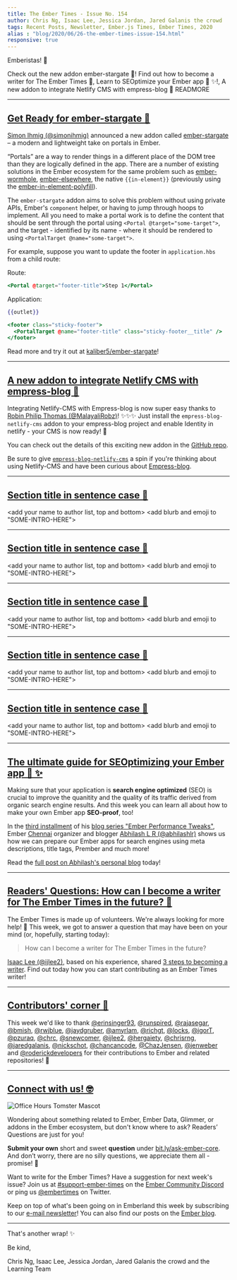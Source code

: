 ```yaml
---
title: The Ember Times - Issue No. 154
author: Chris Ng, Isaac Lee, Jessica Jordan, Jared Galanis the crowd
tags: Recent Posts, Newsletter, Ember.js Times, Ember Times, 2020
alias : "blog/2020/06/26-the-ember-times-issue-154.html"
responsive: true
---
```


<SAYING-HELLO-IN-YOUR-FAVORITE-LANGUAGE> Emberistas! 🐹

<SOME-INTRO-HERE-TO-KEEP-THEM-SUBSCRIBERS-READING>
Check out the new addon ember-stargate 🌟!
Find out how to become a writer for The Ember Times 📝,
Learn to SEOptimize your Ember app 💪 ✨!,
A new addon to integrate Netlify CMS with empress-blog 🎉
READMORE

---

## [Get Ready for ember-stargate 🌟](https://twitter.com/simonihmig/status/1274066847873273859)

[Simon Ihmig (@simonihmig)](https://github.com/simonihmig) announced a new addon called [ember-stargate](https://github.com/kaliber5/ember-stargate) – a modern and lightweight take on portals in Ember.

“Portals” are a way to render things in a different place of the DOM tree than they are logically defined in the app. There are a number of existing solutions in the Ember ecosystem for the same problem such as [ember-wormhole](https://github.com/yapplabs/ember-wormhole), [ember-elsewhere](https://github.com/ef4/ember-elsewhere), the native `{{in-element}}` (previously using the [ember-in-element-polyfill](https://github.com/ember-polyfills/ember-in-element-polyfill)).

The `ember-stargate` addon aims to solve this problem without using private APIs, Ember's `component` helper, or having to jump through hoops to implement. All you need to make a portal work is to define the content that should be sent through the portal using `<Portal @target="some-target">`, and the target - identified by its name - where it should be rendered to using `<PortalTarget @name="some-target">`.

For example, suppose you want to update the footer in `application.hbs` from a child route:

Route:

```hbs
<Portal @target="footer-title">Step 1</Portal>
```

Application:

```hbs
{{outlet}}

<footer class="sticky-footer">
  <PortalTarget @name="footer-title" class="sticky-footer__title" />
</footer>
```

Read more and try it out at [kaliber5/ember-stargate](https://github.com/kaliber5/ember-stargate)!

---

## [A new addon to integrate Netlify CMS with empress-blog 🎉](https://twitter.com/Robie577/status/1275728902854529025)

<!--alex ignore easy -->
<!--alex ignore just -->
Integrating Netlify-CMS with Empress-blog is now super easy thanks to [Robin Philip Thomas (@MalayaliRobz)](https://github.com/MalayaliRobz)! ✨✨✨ Just install the `empress-blog-netlify-cms` addon to your empress-blog project and enable Identity in netlify - your CMS is now ready! 🎉

You can check out the details of this exciting new addon in the [GitHub repo](https://github.com/MalayaliRobz/empress-blog-netlify-cms). 

Be sure to give [`empress-blog-netlify-cms`](https://github.com/MalayaliRobz/empress-blog-netlify-cms) a spin if you're thinking about using Netlify-CMS and have been curious about [Empress-blog](https://github.com/empress/empress-blog).

---

## [Section title in sentence case 🐹](section-url)

<change section title emoji>
<consider adding some bold to your paragraph>
<please include link to external article/repo/etc in paragraph / body text, not just header title above>

<add your name to author list, top and bottom>
<add blurb and emoji to "SOME-INTRO-HERE">

---

## [Section title in sentence case 🐹](section-url)

<change section title emoji>
<consider adding some bold to your paragraph>
<please include link to external article/repo/etc in paragraph / body text, not just header title above>

<add your name to author list, top and bottom>
<add blurb and emoji to "SOME-INTRO-HERE">

---

## [Section title in sentence case 🐹](section-url)

<change section title emoji>
<consider adding some bold to your paragraph>
<please include link to external article/repo/etc in paragraph / body text, not just header title above>

<add your name to author list, top and bottom>
<add blurb and emoji to "SOME-INTRO-HERE">

---

## [Section title in sentence case 🐹](section-url)

<change section title emoji>
<consider adding some bold to your paragraph>
<please include link to external article/repo/etc in paragraph / body text, not just header title above>

<add your name to author list, top and bottom>
<add blurb and emoji to "SOME-INTRO-HERE">

---

## [Section title in sentence case 🐹](section-url)

<change section title emoji>
<consider adding some bold to your paragraph>
<please include link to external article/repo/etc in paragraph / body text, not just header title above>

<add your name to author list, top and bottom>
<add blurb and emoji to "SOME-INTRO-HERE">

---

## [The ultimate guide for SEOptimizing your Ember app 💪 ✨](https://abhilashlr.in/ember-performance-tweaks-part-3)

Making sure that your application is **search engine optimized** (SEO) is crucial to improve the quanitity and the quality of its traffic derived from organic search engine results. And this week you can learn all about how to make your own Ember app **SEO-proof**, too!

In the [third installment](https://abhilashlr.in/ember-performance-tweaks-part-3) of his [blog series "Ember Performance Tweaks"](https://twitter.com/abhilashlr/status/1252602425598328833), Ember [Chennai](https://www.meetup.com/EmberJS-Chennai/) organizer and blogger [Abhilash L R (@abhilashlr)](https://github.com/abhilashlr) shows us how we can prepare our Ember apps for search engines using meta descriptions, title tags, Prember and much more!

Read the [full post on Abhilash's personal blog](https://abhilashlr.in/ember-performance-tweaks-part-3) today!

---

## [Readers' Questions: How can I become a writer for The Ember Times in the future? 📝](https://discuss.emberjs.com/t/readers-questions-how-can-i-become-a-writer-for-the-ember-times-in-the-future/18006)

The Ember Times is made up of volunteers. We're always looking for more help! 🙂 This week, we got to answer a question that may have been on your mind (or, hopefully, starting today):

> How can I become a writer for The Ember Times in the future?

[Isaac Lee (@ijlee2)](https://github.com/ijlee2), based on his experience, shared [3 steps to becoming a writer](https://discuss.emberjs.com/t/readers-questions-how-can-i-become-a-writer-for-the-ember-times-in-the-future/18006). Find out today how you can start contributing as an Ember Times writer!

---

## [Contributors' corner 👏](https://guides.emberjs.com/release/contributing/repositories/)

<p>This week we'd like to thank <a href="https://github.com/erinsinger93" target="gh-user">@erinsinger93</a>, <a href="https://github.com/runspired" target="gh-user">@runspired</a>, <a href="https://github.com/rajasegar" target="gh-user">@rajasegar</a>, <a href="https://github.com/bmish" target="gh-user">@bmish</a>, <a href="https://github.com/rwjblue" target="gh-user">@rwjblue</a>, <a href="https://github.com/jaydgruber" target="gh-user">@jaydgruber</a>, <a href="https://github.com/amyrlam" target="gh-user">@amyrlam</a>, <a href="https://github.com/richgt" target="gh-user">@richgt</a>, <a href="https://github.com/locks" target="gh-user">@locks</a>, <a href="https://github.com/igorT" target="gh-user">@igorT</a>, <a href="https://github.com/pzuraq" target="gh-user">@pzuraq</a>, <a href="https://github.com/chrc" target="gh-user">@chrc</a>, <a href="https://github.com/snewcomer" target="gh-user">@snewcomer</a>, <a href="https://github.com/ijlee2" target="gh-user">@ijlee2</a>, <a href="https://github.com/hergaiety" target="gh-user">@hergaiety</a>, <a href="https://github.com/chrisrng" target="gh-user">@chrisrng</a>, <a href="https://github.com/jaredgalanis" target="gh-user">@jaredgalanis</a>, <a href="https://github.com/nickschot" target="gh-user">@nickschot</a>, <a href="https://github.com/chancancode" target="gh-user">@chancancode</a>, <a href="https://github.com/ChazJensen" target="gh-user">@ChazJensen</a>, <a href="https://github.com/jenweber" target="gh-user">@jenweber</a> and <a href="https://github.com/roderickdevelopers" target="gh-user">@roderickdevelopers</a> for their contributions to Ember and related repositories! 💖</p>

---

## [Connect with us! 🤓](https://docs.google.com/forms/d/e/1FAIpQLScqu7Lw_9cIkRtAiXKitgkAo4xX_pV1pdCfMJgIr6Py1V-9Og/viewform)

<div class="blog-row">
  <img class="float-right small transparent padded" alt="Office Hours Tomster Mascot" title="Readers' Questions" src="/images/tomsters/officehours.png" />

  <p>Wondering about something related to Ember, Ember Data, Glimmer, or addons in the Ember ecosystem, but don't know where to ask? Readers’ Questions are just for you!</p>

  <p><strong>Submit your own</strong> short and sweet <strong>question</strong> under <a href="https://bit.ly/ask-ember-core" target="rq">bit.ly/ask-ember-core</a>. And don’t worry, there are no silly questions, we appreciate them all - promise! 🤞</p>

  <p>Want to write for the Ember Times? Have a suggestion for next week's issue? Join us at <a href="https://discordapp.com/channels/480462759797063690/485450546887786506">#support-ember-times</a> on the <a href="https://discordapp.com/invite/zT3asNS">Ember Community Discord</a> or ping us <a href="https://twitter.com/embertimes">@embertimes</a> on Twitter.</p>

  <p>Keep on top of what's been going on in Emberland this week by subscribing to our <a href="https://the-emberjs-times.ongoodbits.com/">e-mail newsletter</a>! You can also find our posts on the <a href="https://emberjs.com/blog/tags/newsletter.html">Ember blog</a>.</p>
</div>

---

That's another wrap! ✨

Be kind,

Chris Ng, Isaac Lee, Jessica Jordan, Jared Galanis the crowd and the Learning Team
